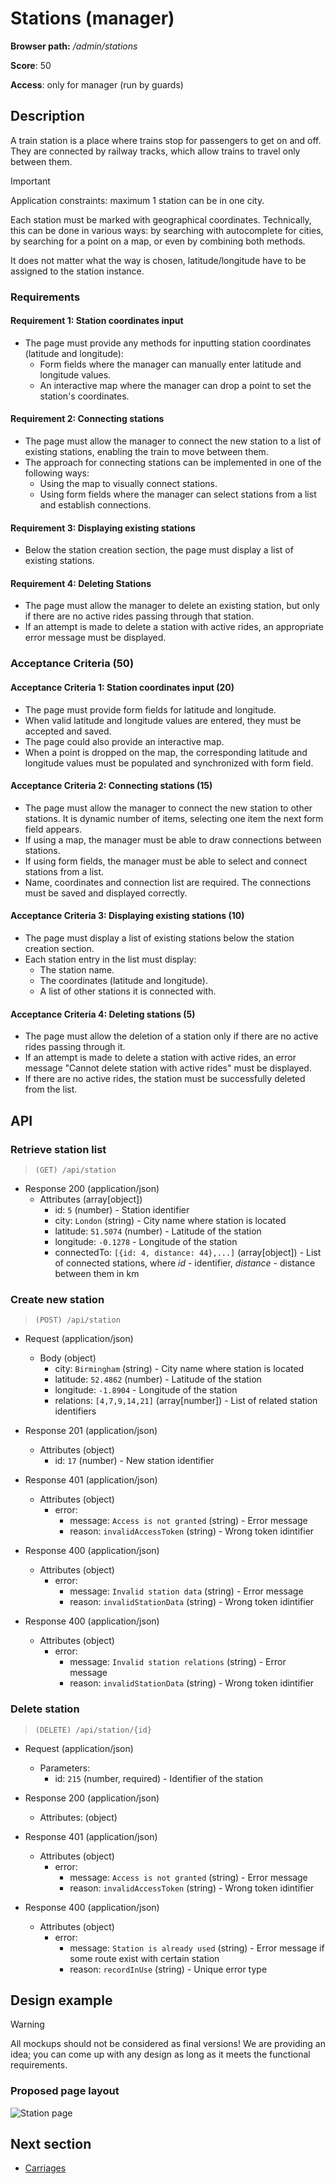 # Stations (manager)

**Browser path:** _/admin/stations_

**Score**: 50

**Access**: only for manager (run by guards)

## Description

A train station is a place where trains stop for passengers to get on and off. They are connected by railway tracks, which allow trains to travel only between them.

> [!IMPORTANT]
> Application constraints: maximum 1 station can be in one city.

Each station must be marked with geographical coordinates. Technically, this can be done in various ways: by searching with autocomplete for cities, by searching for a point on a map, or even by combining both methods.

It does not matter what the way is chosen, latitude/longitude have to be assigned to the station instance.

### Requirements

#### Requirement 1: Station coordinates input

- The page must provide any methods for inputting station coordinates (latitude and longitude):
  - Form fields where the manager can manually enter latitude and longitude values.
  - An interactive map where the manager can drop a point to set the station's coordinates.

#### Requirement 2: Connecting stations

- The page must allow the manager to connect the new station to a list of existing stations, enabling the train to move between them.
- The approach for connecting stations can be implemented in one of the following ways:
  - Using the map to visually connect stations.
  - Using form fields where the manager can select stations from a list and establish connections.

#### Requirement 3: Displaying existing stations

- Below the station creation section, the page must display a list of existing stations.

#### Requirement 4: Deleting Stations

- The page must allow the manager to delete an existing station, but only if there are no active rides passing through that station.
- If an attempt is made to delete a station with active rides, an appropriate error message must be displayed.

### Acceptance Criteria (50)

#### Acceptance Criteria 1: Station coordinates input (20)

- The page must provide form fields for latitude and longitude.
- When valid latitude and longitude values are entered, they must be accepted and saved.
- The page could also provide an interactive map.
- When a point is dropped on the map, the corresponding latitude and longitude values must be populated and synchronized with form field.

#### Acceptance Criteria 2: Connecting stations (15)

- The page must allow the manager to connect the new station to other stations. It is dynamic number of items, selecting one item the next form field appears.
- If using a map, the manager must be able to draw connections between stations.
- If using form fields, the manager must be able to select and connect stations from a list.
- Name, coordinates and connection list are required. The connections must be saved and displayed correctly.

#### Acceptance Criteria 3: Displaying existing stations (10)

- The page must display a list of existing stations below the station creation section.
- Each station entry in the list must display:
  - The station name.
  - The coordinates (latitude and longitude).
  - A list of other stations it is connected with.

#### Acceptance Criteria 4: Deleting stations (5)

- The page must allow the deletion of a station only if there are no active rides passing through it.
- If an attempt is made to delete a station with active rides, an error message "Cannot delete station with active rides" must be displayed.
- If there are no active rides, the station must be successfully deleted from the list.

## API

### Retrieve station list

> `(GET) /api/station`

- Response 200 (application/json)
  - Attributes (array[object])
    - id: `5` (number) - Station identifier
    - city: `London` (string) - City name where station is located
    - latitude: `51.5074` (number) - Latitude of the station
    - longitude: `-0.1278` - Longitude of the station
    - connectedTo: `[{id: 4, distance: 44},...]` (array[object]) - List of connected stations, where _id_ - identifier, _distance_ - distance between them in km

### Create new station

> `(POST) /api/station`

- Request (application/json)

  - Body (object)
    - city: `Birmingham` (string) - City name where station is located
    - latitude: `52.4862` (number) - Latitude of the station
    - longitude: `-1.8904` - Longitude of the station
    - relations: `[4,7,9,14,21]` (array[number]) - List of related station identifiers

- Response 201 (application/json)

  - Attributes (object)
    - id: `17` (number) - New station identifier

- Response 401 (application/json)

  - Attributes (object)
    - error:
      - message: `Access is not granted` (string) - Error message
      - reason: `invalidAccessToken` (string) - Wrong token idintifier

- Response 400 (application/json)

  - Attributes (object)
    - error:
      - message: `Invalid station data` (string) - Error message
      - reason: `invalidStationData` (string) - Wrong token idintifier

- Response 400 (application/json)
  - Attributes (object)
    - error:
      - message: `Invalid station relations` (string) - Error message
      - reason: `invalidStationData` (string) - Wrong token idintifier

### Delete station

> `(DELETE) /api/station/{id}`

- Request (application/json)

  - Parameters:
    - id: `215` (number, required) - Identifier of the station

- Response 200 (application/json)

  - Attributes: (object)

- Response 401 (application/json)
  - Attributes (object)
    - error:
      - message: `Access is not granted` (string) - Error message
      - reason: `invalidAccessToken` (string) - Wrong token idintifier
- Response 400 (application/json)
  - Attributes (object)
    - error:
      - message: `Station is already used` (string) - Error message if some route exist with certain station
      - reason: `recordInUse` (string) - Unique error type

## Design example

> [!WARNING]
> All mockups should not be considered as final versions! We are providing an idea; you can come up with any design as long as it meets the functional requirements.

### Proposed page layout

![Station page](../designs/stations/new_station.png)

## Next section

- [Carriages](./carriages.md)
